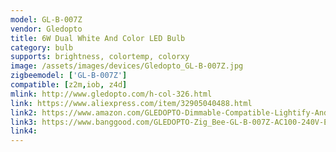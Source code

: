 ```yaml
---
model: GL-B-007Z
vendor: Gledopto
title: 6W Dual White And Color LED Bulb
category: bulb
supports: brightness, colortemp, colorxy
image: /assets/images/devices/Gledopto_GL-B-007Z.jpg
zigbeemodel: ['GL-B-007Z']
compatible: [z2m,iob, z4d]
mlink: http://www.gledopto.com/h-col-326.html
link: https://www.aliexpress.com/item/32905040488.html
link2: https://www.amazon.com/GLEDOPTO-Dimmable-Compatible-Lightify-Android/dp/B07QXS57FG
link3: https://www.banggood.com/GLEDOPTO-Zig_Bee-GL-B-007Z-AC100-240V-E27-6W-RGBWW-Smart-LED-Light-Bulb-Compatible-with-Philips-HUE-p-1469642.html
link4: 
---
```

